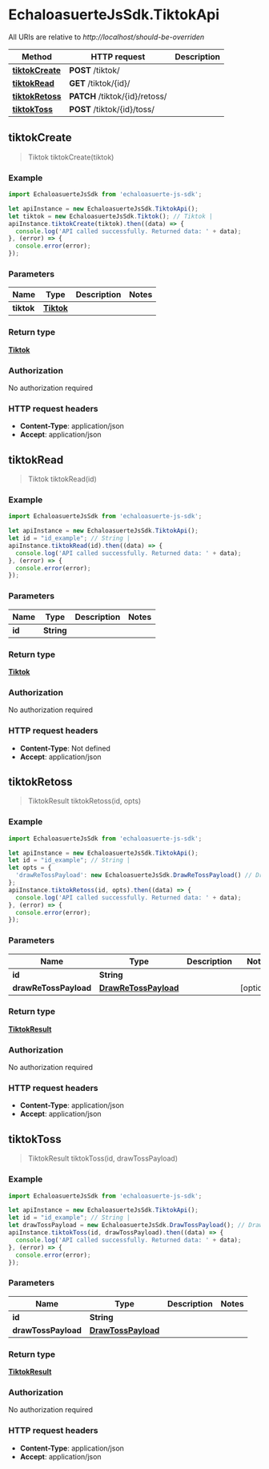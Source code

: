 # EchaloasuerteJsSdk.TiktokApi

All URIs are relative to *http://localhost/should-be-overriden*

Method | HTTP request | Description
------------- | ------------- | -------------
[**tiktokCreate**](TiktokApi.md#tiktokCreate) | **POST** /tiktok/ | 
[**tiktokRead**](TiktokApi.md#tiktokRead) | **GET** /tiktok/{id}/ | 
[**tiktokRetoss**](TiktokApi.md#tiktokRetoss) | **PATCH** /tiktok/{id}/retoss/ | 
[**tiktokToss**](TiktokApi.md#tiktokToss) | **POST** /tiktok/{id}/toss/ | 



## tiktokCreate

> Tiktok tiktokCreate(tiktok)



### Example

```javascript
import EchaloasuerteJsSdk from 'echaloasuerte-js-sdk';

let apiInstance = new EchaloasuerteJsSdk.TiktokApi();
let tiktok = new EchaloasuerteJsSdk.Tiktok(); // Tiktok | 
apiInstance.tiktokCreate(tiktok).then((data) => {
  console.log('API called successfully. Returned data: ' + data);
}, (error) => {
  console.error(error);
});

```

### Parameters


Name | Type | Description  | Notes
------------- | ------------- | ------------- | -------------
 **tiktok** | [**Tiktok**](Tiktok.md)|  | 

### Return type

[**Tiktok**](Tiktok.md)

### Authorization

No authorization required

### HTTP request headers

- **Content-Type**: application/json
- **Accept**: application/json


## tiktokRead

> Tiktok tiktokRead(id)



### Example

```javascript
import EchaloasuerteJsSdk from 'echaloasuerte-js-sdk';

let apiInstance = new EchaloasuerteJsSdk.TiktokApi();
let id = "id_example"; // String | 
apiInstance.tiktokRead(id).then((data) => {
  console.log('API called successfully. Returned data: ' + data);
}, (error) => {
  console.error(error);
});

```

### Parameters


Name | Type | Description  | Notes
------------- | ------------- | ------------- | -------------
 **id** | **String**|  | 

### Return type

[**Tiktok**](Tiktok.md)

### Authorization

No authorization required

### HTTP request headers

- **Content-Type**: Not defined
- **Accept**: application/json


## tiktokRetoss

> TiktokResult tiktokRetoss(id, opts)



### Example

```javascript
import EchaloasuerteJsSdk from 'echaloasuerte-js-sdk';

let apiInstance = new EchaloasuerteJsSdk.TiktokApi();
let id = "id_example"; // String | 
let opts = {
  'drawReTossPayload': new EchaloasuerteJsSdk.DrawReTossPayload() // DrawReTossPayload | 
};
apiInstance.tiktokRetoss(id, opts).then((data) => {
  console.log('API called successfully. Returned data: ' + data);
}, (error) => {
  console.error(error);
});

```

### Parameters


Name | Type | Description  | Notes
------------- | ------------- | ------------- | -------------
 **id** | **String**|  | 
 **drawReTossPayload** | [**DrawReTossPayload**](DrawReTossPayload.md)|  | [optional] 

### Return type

[**TiktokResult**](TiktokResult.md)

### Authorization

No authorization required

### HTTP request headers

- **Content-Type**: application/json
- **Accept**: application/json


## tiktokToss

> TiktokResult tiktokToss(id, drawTossPayload)



### Example

```javascript
import EchaloasuerteJsSdk from 'echaloasuerte-js-sdk';

let apiInstance = new EchaloasuerteJsSdk.TiktokApi();
let id = "id_example"; // String | 
let drawTossPayload = new EchaloasuerteJsSdk.DrawTossPayload(); // DrawTossPayload | 
apiInstance.tiktokToss(id, drawTossPayload).then((data) => {
  console.log('API called successfully. Returned data: ' + data);
}, (error) => {
  console.error(error);
});

```

### Parameters


Name | Type | Description  | Notes
------------- | ------------- | ------------- | -------------
 **id** | **String**|  | 
 **drawTossPayload** | [**DrawTossPayload**](DrawTossPayload.md)|  | 

### Return type

[**TiktokResult**](TiktokResult.md)

### Authorization

No authorization required

### HTTP request headers

- **Content-Type**: application/json
- **Accept**: application/json

